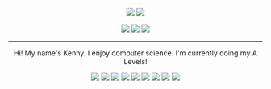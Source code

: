 <!-- ![header](https://capsule-render.vercel.app/api?type=soft&color=timeGradient&height=90&section=header&text=Hi,%20I'm%20Kenny!&fontSize=60&animation=fadeIn) -->


<!-- ![GitHub stats](https://github-readme-stats.vercel.app/api?username=KennyOliver&show_icons=true&hide_border=true&theme=radical) -->
<!-- ![Top Langs](https://github-readme-stats.vercel.app/api/top-langs/?username=KennyOliver&hide_border=true&theme=radical&layout=compact&langs_count=6) -->

<p align="center">
  <img src="https://github-readme-stats.vercel.app/api?username=KennyOliver&show_icons=true&hide_border=true&theme=radical" />
  <img src="https://github-readme-stats.vercel.app/api/top-langs/?username=KennyOliver&hide_border=true&theme=radical&layout=compact&langs_count=6&exclude_repo=kennyoliver.github.io,riverwalk-virtual-tour" />
</p>

<p align="center">
  <img src="https://img.shields.io/badge/Repos%20Index-252525?style=for-the-badge&logo=gitbook&logoColor=white&link=https://github.com/KennyOliver/repos-index" href="https://github.com/KennyOliver/repos-index" />
  <img src="https://img.shields.io/badge/Website-252525?style=for-the-badge&logo=safari&logoColor=white&link=https://kennyoliver.github.io" href="https://kennyoliver.github.io" />
  <img src="https://img.shields.io/badge/Gists-252525?style=for-the-badge&logo=codeigniter&logoColor=white&link=https://kennyoliver.github.io" href="https://gist.github.com/KennyOliver" />
</p>

<!--
[![Repos Index](https://img.shields.io/badge/Repos%20Index-252525?style=for-the-badge&logo=gitbook&logoColor=white&link=https://github.com/KennyOliver/repos-index)](https://github.com/KennyOliver/repos-index)
[![Website](https://img.shields.io/badge/Website-252525?style=for-the-badge&logo=safari&logoColor=white&link=https://kennyoliver.github.io)](https://kennyoliver.github.io)
[![GitHub Gists](https://img.shields.io/badge/Gists-252525?style=for-the-badge&logo=codeigniter&logoColor=white&link=https://kennyoliver.github.io)](https://gist.github.com/KennyOliver) -->
<!-- ![Visitors](http://estruyf-github.azurewebsites.net/api/VisitorHit?user=KennyOliver&repo=KennyOliver&label=Visits&labelColor=%23252525&countColor=%2355BB00) -->
<!-- [![Pinterest](https://img.shields.io/badge/@KennyTheOlive-BD081C?style=for-the-badge&logo=pinterest&logoColor=white&link=https://www.pinterest.com/KennyTheOlive)](https://www.pinterest.com/KennyTheOlive) -->

---

<p align="center">
Hi! My name's Kenny. I enjoy computer science.
I'm currently doing my A Levels!
</p>

<p align="center">
  <img src="https://img.shields.io/badge/Python-3776AB?style=for-the-badge&logo=python&logoColor=white" />
  <img src="https://img.shields.io/badge/Node.js-339933?style=for-the-badge&logo=node%2Ejs&logoColor=white" />
  <img src="https://img.shields.io/badge/HTML-E34F26?style=for-the-badge&logo=html5&logoColor=white" />
  <img src="https://img.shields.io/badge/CSS-1572B6?style=for-the-badge&logo=css3&logoColor=white" />
  <img src="https://img.shields.io/badge/JavaScript-F7DF1E?style=for-the-badge&logo=javascript&logoColor=black" />
  <img src="https://img.shields.io/badge/C++-00599C?style=for-the-badge&logo=c%2B%2B&logoColor=white" />
  <img src="https://img.shields.io/badge/Ruby-CC342D?style=for-the-badge&logo=ruby&logoColor=white" />
  <img src="https://img.shields.io/badge/MySQL-00000F?style=for-the-badge&logo=mysql&logoColor=white" />
  <img src="https://img.shields.io/badge/Git-F05032?style=for-the-badge&logo=git&logoColor=white" />
</p>

<!--
![Python](https://img.shields.io/badge/Python-3776AB?style=for-the-badge&logo=python&logoColor=white)
![Node.js](https://img.shields.io/badge/Node.js-339933?style=for-the-badge&logo=node%2Ejs&logoColor=white)
![HTML](https://img.shields.io/badge/HTML-E34F26?style=for-the-badge&logo=html5&logoColor=white)
![CSS](https://img.shields.io/badge/CSS-1572B6?style=for-the-badge&logo=css3&logoColor=white)
![JavaScript](https://img.shields.io/badge/JavaScript-F7DF1E?style=for-the-badge&logo=javascript&logoColor=black)
![C++](https://img.shields.io/badge/C++-00599C?style=for-the-badge&logo=c%2B%2B&logoColor=white)
![Ruby](https://img.shields.io/badge/Ruby-CC342D?style=for-the-badge&logo=ruby&logoColor=white)
![MySQL](https://img.shields.io/badge/MySQL-00000F?style=for-the-badge&logo=mysql&logoColor=white)
![Git](https://img.shields.io/badge/Git-F05032?style=for-the-badge&logo=git&logoColor=white)
-->

<!-- ![Markdown](https://img.shields.io/badge/Markdown-000000?style=for-the-badge&logo=markdown&logoColor=white)
![micro:bit](https://img.shields.io/badge/micro:bit-00ED00?style=for-the-badge&logo=micro:bit&logoColor=white)
![Scratch](https://img.shields.io/badge/Scratch-FFA500?style=for-the-badge&logo=scratch&logoColor=white)
![Tynker](https://img.shields.io/badge/Tynker-DD0000?style=for-the-badge&logo=tumblr&logoColor=white)
![MS Office](https://img.shields.io/badge/MS%20Office-D83B01?style=for-the-badge&logo=microsoft-office&logoColor=white) -->

<!-- --- -->

<!--
<details><summary>More Info</summary>

**Tried to learn at some point:**

![Swift](https://img.shields.io/badge/Swift-FA7343?style=for-the-badge&logo=swift&logoColor=white)
![Kotlin](https://img.shields.io/badge/Kotlin-0095D5?&style=for-the-badge&logo=kotlin&logoColor=white)
![Go](https://img.shields.io/badge/Go-00ADD8?style=for-the-badge&logo=go&logoColor=white)
![PHP](https://img.shields.io/badge/PHP-777BB4?style=for-the-badge&logo=php&logoColor=white)
![C](https://img.shields.io/badge/C-A8B9CC?style=for-the-badge&logo=c&logoColor=black)
![jQuery](https://img.shields.io/badge/jQuery-0769AD?style=for-the-badge&logo=jquery&logoColor=white)

**Considering:**

![Java](https://img.shields.io/badge/Java-ED8B00?style=for-the-badge&logo=java&logoColor=white)
![Docker](https://img.shields.io/badge/Docker-2496ED?style=for-the-badge&logo=docker&logoColor=white)
![Dart](https://img.shields.io/badge/Dart-0175C2?style=for-the-badge&logo=dart&logoColor=white)
![Flutter](https://img.shields.io/badge/Flutter-02569B?style=for-the-badge&logo=flutter&logoColor=white)

</details>
-->

<!-- ![footer](https://capsule-render.vercel.app/api?type=soft&color=timeGradient&height=90&section=footer) -->

<!-- devicon.dev for smaller icons -->
<!-- metrics.lecoq.io for README metrics widgets -->
